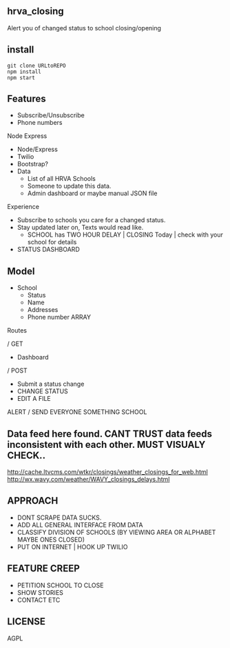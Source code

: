 hrva_closing
----
Alert you of changed status to school closing/opening

install
---
```
git clone URLtoREPO
npm install
npm start
```

Features
---
- Subscribe/Unsubscribe
- Phone numbers

Node Express
- Node/Express
- Twilio
- Bootstrap?
- Data
    - List of all HRVA Schools
    - Someone to update this data.
    - Admin dashboard or maybe manual JSON file

Experience
- Subscribe to schools you care for a changed status.
- Stay updated later on, Texts would read like.
   - SCHOOL has TWO HOUR DELAY | CLOSING Today | check with your school for details
- STATUS DASHBOARD

Model
---
- School
   - Status
   - Name
   - Addresses
   - Phone number ARRAY

Routes

/ GET
 - Dashboard

/ POST
 - Submit a status change
 - CHANGE STATUS
 - EDIT A FILE

ALERT
/ SEND EVERYONE SOMETHING SCHOOL


Data feed here found. **CANT TRUST** data feeds inconsistent with each other.
MUST VISUALY CHECK.. 
---
http://cache.ltvcms.com/wtkr/closings/weather_closings_for_web.html
http://wx.wavy.com/weather/WAVY_closings_delays.html

APPROACH
---
- DONT SCRAPE DATA SUCKS.
- ADD ALL GENERAL INTERFACE FROM DATA
- CLASSIFY DIVISION OF SCHOOLS (BY VIEWING AREA OR ALPHABET MAYBE ONES CLOSED)
- PUT ON INTERNET | HOOK UP TWILIO


FEATURE CREEP
---
- PETITION SCHOOL TO CLOSE
- SHOW STORIES
- CONTACT ETC

LICENSE
---
AGPL
